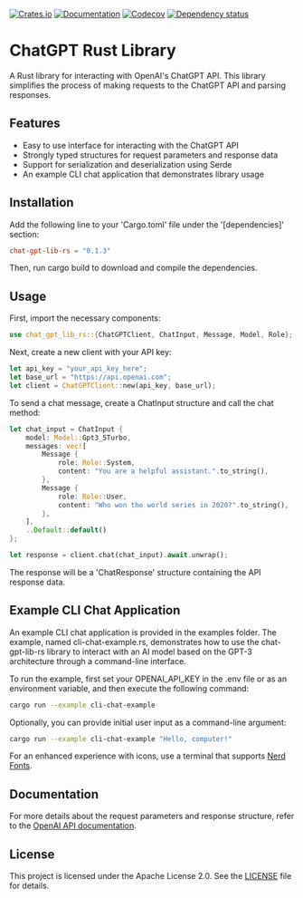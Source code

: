 [![Crates.io](https://img.shields.io/crates/v/chat-gpt-lib-rs.svg)](https://crates.io/crates/chat-gpt-lib-rs)
[![Documentation](https://docs.rs/chat-gpt-lib-rs/badge.svg)](https://docs.rs/chat-gpt-lib-rs/)
[![Codecov](https://codecov.io/github/arend-jan/chat-gpt-lib-rs/coverage.svg?branch=main)](https://codecov.io/gh/arend-jan/chat-gpt-lib-rs)
[![Dependency status](https://deps.rs/repo/github/arend-jan/chat-gpt-lib-rs/status.svg)](https://deps.rs/repo/github/arend-jan/chat-gpt-lib-rs)

# ChatGPT Rust Library
A Rust library for interacting with OpenAI's ChatGPT API. This library simplifies the process of making requests to the ChatGPT API and parsing responses.

## Features
* Easy to use interface for interacting with the ChatGPT API
* Strongly typed structures for request parameters and response data
* Support for serialization and deserialization using Serde
* An example CLI chat application that demonstrates library usage

## Installation
Add the following line to your 'Cargo.toml' file under the '[dependencies]' section:
```toml
chat-gpt-lib-rs = "0.1.3"
```
Then, run cargo build to download and compile the dependencies.

## Usage
First, import the necessary components:
```rust
use chat_gpt_lib_rs::{ChatGPTClient, ChatInput, Message, Model, Role};
```
Next, create a new client with your API key:
```rust
let api_key = "your_api_key_here";
let base_url = "https://api.openai.com";
let client = ChatGPTClient::new(api_key, base_url);
```
To send a chat message, create a ChatInput structure and call the chat method:
```rust
let chat_input = ChatInput {
    model: Model::Gpt3_5Turbo,
    messages: vec![
        Message {
            role: Role::System,
            content: "You are a helpful assistant.".to_string(),
        },
        Message {
            role: Role::User,
            content: "Who won the world series in 2020?".to_string(),
        },
    ],
    ..Default::default()
};

let response = client.chat(chat_input).await.unwrap();
```
The response will be a 'ChatResponse' structure containing the API response data.

## Example CLI Chat Application
An example CLI chat application is provided in the examples folder. The example, named cli-chat-example.rs, demonstrates how to use the chat-gpt-lib-rs library to interact with an AI model based on the GPT-3 architecture through a command-line interface.

To run the example, first set your OPENAI_API_KEY in the .env file or as an environment variable, and then execute the following command:
```sh
cargo run --example cli-chat-example
```
Optionally, you can provide initial user input as a command-line argument:
```sh
cargo run --example cli-chat-example "Hello, computer!"
```
For an enhanced experience with icons, use a terminal that supports [Nerd Fonts](https://www.nerdfonts.com/).

## Documentation
For more details about the request parameters and response structure, refer to the [OpenAI API documentation](https://beta.openai.com/docs/api-reference/chat/create).

## License
This project is licensed under the Apache License 2.0. See the [LICENSE](LICENSE) file for details.
